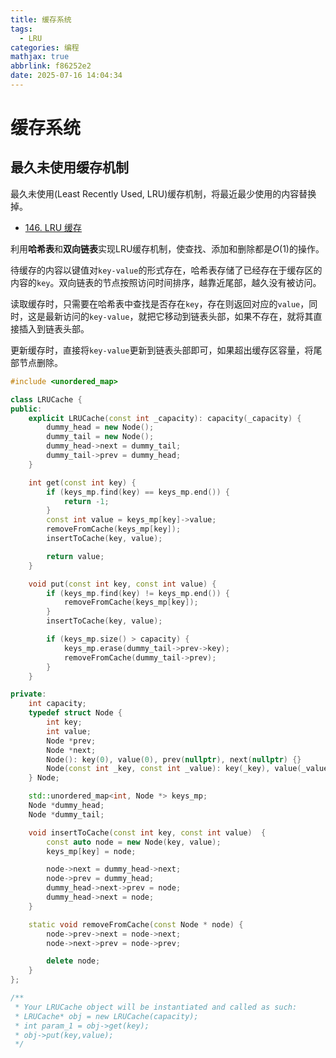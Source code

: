 ```yaml
---
title: 缓存系统
tags:
  - LRU
categories: 编程
mathjax: true
abbrlink: f86252e2
date: 2025-07-16 14:04:34
---
```


# 缓存系统

## 最久未使用缓存机制

最久未使用(Least Recently Used, LRU)缓存机制，将最近最少使用的内容替换掉。

- [146. LRU 缓存](https://leetcode.cn/problems/lru-cache/)

利用**哈希表**和**双向链表**实现LRU缓存机制，使查找、添加和删除都是$O(1)$的操作。

待缓存的内容以键值对`key-value`的形式存在，哈希表存储了已经存在于缓存区的内容的`key`。双向链表的节点按照访问时间排序，越靠近尾部，越久没有被访问。

读取缓存时，只需要在哈希表中查找是否存在`key`，存在则返回对应的`value`，同时，这是最新访问的`key-value`，就把它移动到链表头部，如果不存在，就将其直接插入到链表头部。

更新缓存时，直接将`key-value`更新到链表头部即可，如果超出缓存区容量，将尾部节点删除。

```c++
#include <unordered_map>

class LRUCache {
public:
    explicit LRUCache(const int _capacity): capacity(_capacity) {
        dummy_head = new Node();
        dummy_tail = new Node();
        dummy_head->next = dummy_tail;
        dummy_tail->prev = dummy_head;
    }

    int get(const int key) {
        if (keys_mp.find(key) == keys_mp.end()) {
            return -1;
        }
        const int value = keys_mp[key]->value;
        removeFromCache(keys_mp[key]);
        insertToCache(key, value);

        return value;
    }

    void put(const int key, const int value) {
        if (keys_mp.find(key) != keys_mp.end()) {
            removeFromCache(keys_mp[key]);
        }
        insertToCache(key, value);

        if (keys_mp.size() > capacity) {
            keys_mp.erase(dummy_tail->prev->key);
            removeFromCache(dummy_tail->prev);
        }
    }

private:
    int capacity;
    typedef struct Node {
        int key;
        int value;
        Node *prev;
        Node *next;
        Node(): key(0), value(0), prev(nullptr), next(nullptr) {}
        Node(const int _key, const int _value): key(_key), value(_value), prev(nullptr), next(nullptr) {}
    } Node;

    std::unordered_map<int, Node *> keys_mp;
    Node *dummy_head;
    Node *dummy_tail;

    void insertToCache(const int key, const int value)  {
        const auto node = new Node(key, value);
        keys_mp[key] = node;

        node->next = dummy_head->next;
        node->prev = dummy_head;
        dummy_head->next->prev = node;
        dummy_head->next = node;
    }

    static void removeFromCache(const Node * node) {
        node->prev->next = node->next;
        node->next->prev = node->prev;

        delete node;
    }
};

/**
 * Your LRUCache object will be instantiated and called as such:
 * LRUCache* obj = new LRUCache(capacity);
 * int param_1 = obj->get(key);
 * obj->put(key,value);
 */
```

